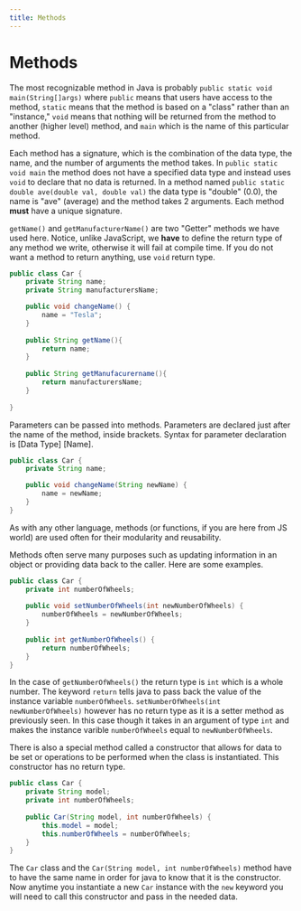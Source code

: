 ```yaml
---
title: Methods
---
```

# Methods
The most recognizable method in Java is probably `public static void main(String[]args)` where `public` means that users have access to the method, `static` means that the method is based on a "class" rather than an "instance," `void` means that nothing will be returned from the method to another (higher level) method, and `main` which is the name of this particular method.

Each method has a signature, which is the combination of the data type, the name, and the number of arguments the method takes. In `public static void main` the method does not have a specified data type and instead uses `void` to declare that no data is returned. In a method named `public static double ave(double val, double val)` the data type is "double" (0.0), the name is "ave" (average) and the method takes 2 arguments. Each method **must** have a unique signature.

`getName()` and `getManufacturerName()` are two "Getter" methods we have used here. Notice, unlike JavaScript, we **have** to define the return type of any method we write, otherwise it will fail at compile time. If you do not want a method to return anything, use `void` return type.

```java
public class Car {
    private String name;
    private String manufacturersName;

    public void changeName() {
        name = "Tesla";
    }
    
    public String getName(){
        return name;
    }
    
    public String getManufacurername(){
        return manufacturersName;
    }
    
}
```
Parameters can be passed into methods. Parameters are declared just after the name of the method, inside brackets.
Syntax for parameter declaration is [Data Type] [Name].
```java
public class Car {
    private String name;

    public void changeName(String newName) {
        name = newName;
    }
}
```

As with any other language, methods (or functions, if you are here from JS world) are used often for their modularity and reusability.

Methods often serve many purposes such as updating information in an object or providing data back to the caller. Here are some examples.

```java
public class Car {
    private int numberOfWheels;
    
    public void setNumberOfWheels(int newNumberOfWheels) {
        numberOfWheels = newNumberOfWheels;
    }
    
    public int getNumberOfWheels() {
        return numberOfWheels;
    }
}
```

In the case of `getNumberOfWheels()` the return type is `int` which is a whole number. The keyword `return` tells java to pass back the value of the instance variable `numberOfWheels`. `setNumberOfWheels(int newNumberOfWheels)` however has no return type as it is a setter method as previously seen. In this case though it takes in an argument of type `int` and makes the instance varible `numberOfWheels` equal to `newNumberOfWheels`.

There is also a special method called a constructor that allows for data to be set or operations to be performed when the class is instantiated. This constructor has no return type.

```java
public class Car {
    private String model;
    private int numberOfWheels;
    
    public Car(String model, int numberOfWheels) {
        this.model = model;
        this.numberOfWheels = numberOfWheels;
    }
}
```

The `Car` class and the `Car(String model, int numberOfWheels)` method have to have the same name in order for java to know that it is the constructor. Now anytime you instantiate a new `Car` instance with the `new` keyword you will need to call this constructor and pass in the needed data.
